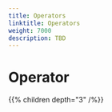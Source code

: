 ```yaml
---
title: Operators
linktitle: Operators
weight: 7000
description: TBD
---
```

# Operator

{{% children depth="3" /%}}